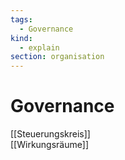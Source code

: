 ```yaml
---
tags:
  - Governance
kind:
  - explain
section: organisation
---
```

# Governance

[[Steuerungskreis]]\
[[Wirkungsräume]]